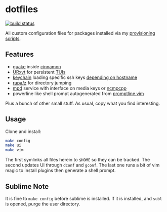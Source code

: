 # dotfiles
[![build status](https://secure.travis-ci.org/clux/dotfiles.svg)](http://travis-ci.org/clux/dotfiles)

All custom configuration files for packages installed via my [provisioning scripts](https://github.com/clux/provision).

## Features

- [guake](https://wiki.archlinux.org/index.php/Guake) inside [cinnamon](https://wiki.archlinux.org/index.php/cinnamon)
- [URxvt](https://wiki.archlinux.org/index.php/rxvt-unicode) for persistent [TUIs](https://en.wikipedia.org/wiki/Text-based_user_interface)
- [keychain](https://wiki.archlinux.org/index.php/SSH_keys#Keychain) loading specific ssh keys [depending on hostname](https://github.com/clux/dotfiles/blob/658ffb136167730ba272b03fd57c2be4a0bd2cc9/.bash_profile#L10-L16)
- [rupa/z](https://github.com/rupa/z) for directory jumping
- [mpd](https://wiki.archlinux.org/index.php/Music_Player_Daemon) service with interface on media keys or [ncmpcpp](https://wiki.archlinux.org/index.php/Ncmpcpp)
- powerline like shell prompt autogenerated from [promptline.vim](https://github.com/edkolev/promptline.vim)

Plus a bunch of other small stuff. As usual, copy what you find interesting.

## Usage
Clone and install:

```sh
make config
make ui
make vim
```

The first symlinks all files herein to `$HOME` so they can be tracked. The second updates UI through `dconf` and `gconf`. The last one runs a bit of vim magic to install plugins then generate a shell prompt.

## Sublime Note
It is fine to `make config` before sublime is installed. If it is installed, and `subl` is opened, purge the user directory.
